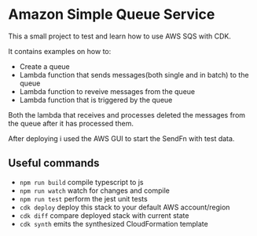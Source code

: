 # Amazon Simple Queue Service

This a small project to test and learn how to use AWS SQS with CDK.

It contains examples on how to: 
* Create a queue
* Lambda function that sends messages(both single and in batch) to the queue
* Lambda function to reveive messages from the queue
* Lambda function that is triggered by the queue

Both the lambda that receives and processes deleted the messages from the queue after it has processed them.

After deploying i used the AWS GUI to start the SendFn with test data.



## Useful commands

* `npm run build`   compile typescript to js
* `npm run watch`   watch for changes and compile
* `npm run test`    perform the jest unit tests
* `cdk deploy`      deploy this stack to your default AWS account/region
* `cdk diff`        compare deployed stack with current state
* `cdk synth`       emits the synthesized CloudFormation template
